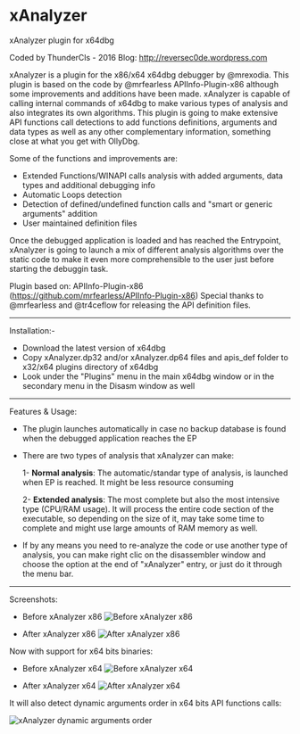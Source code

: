 # xAnalyzer
xAnalyzer plugin for x64dbg

Coded by ThunderCls - 2016
Blog: http://reversec0de.wordpress.com


xAnalyzer is a plugin for the x86/x64 x64dbg debugger by @mrexodia. This plugin is based on the code by @mrfearless APIInfo-Plugin-x86 although some improvements and additions have been made. xAnalyzer is capable of calling internal commands of x64dbg to make various types of analysis and also integrates its own algorithms. This plugin is going to make extensive API functions call detections to add functions definitions, arguments and data types as well as any other complementary information, something close at what you get with OllyDbg.

Some of the functions and improvements are:
- Extended Functions/WINAPI calls analysis with added arguments, data types and additional debugging info
- Automatic Loops detection
- Detection of defined/undefined function calls and "smart or generic arguments" addition
- User maintained definition files

Once the debugged application is loaded and has reached the Entrypoint, xAnalyzer is going to launch a mix of different analysis algorithms over the static code to make it even more comprehensible to the user just before starting the debuggin task.

Plugin based on: APIInfo-Plugin-x86 (https://github.com/mrfearless/APIInfo-Plugin-x86)
Special thanks to @mrfearless and @tr4ceflow for releasing the API definition files.

---

Installation:-
 - Download the latest version of x64dbg
 - Copy xAnalyzer.dp32 and/or xAnalyzer.dp64 files and apis_def folder to x32/x64 plugins directory of x64dbg
 - Look under the "Plugins" menu in the main x64dbg window or in the secondary menu in the Disasm window as well

---

Features & Usage:
 - The plugin launches automatically in case no backup database is found when the debugged application reaches the EP
 - There are two types of analysis that xAnalyzer can make:
   
   1- **Normal analysis**: The automatic/standar type of analysis, is launched when EP is reached. It might be less resource consuming
   
   2- **Extended analysis**: The most complete but also the most intensive type (CPU/RAM usage). It will process the entire code section of the executable, so depending on the size of it, may take some time to complete and might use large amounts of RAM memory as well.
 - If by any means you need to re-analyze the code or use another type of analysis, you can make right clic on the disassembler window and choose the option at the end of "xAnalyzer" entry, or just do it through the menu bar.
 
 ---
 
Screenshots:

- Before xAnalyzer x86
 ![Before xAnalyzer x86](https://github.com/ThunderCls/xAnalyzer/blob/master/xAnalyzer/screenshots/analysis_off.PNG)
 

- After xAnalyzer x86
 ![After xAnalyzer x86](https://github.com/ThunderCls/xAnalyzer/blob/master/xAnalyzer/screenshots/analysis_on.PNG)
 

Now with support for x64 bits binaries:

- Before xAnalyzer x64
 ![Before xAnalyzer x64](https://github.com/ThunderCls/xAnalyzer/blob/master/xAnalyzer/screenshots/analysis_off_x64.PNG)
 

- After xAnalyzer x64
 ![After xAnalyzer x64](https://github.com/ThunderCls/xAnalyzer/blob/master/xAnalyzer/screenshots/analysis_on_x64.PNG)
 
 
It will also detect dynamic arguments order in x64 bits API functions calls:

 ![xAnalyzer dynamic arguments order](https://github.com/ThunderCls/xAnalyzer/blob/master/xAnalyzer/screenshots/arguments_x64.PNG)

